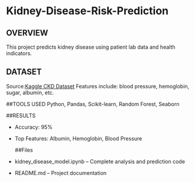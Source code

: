 # Kidney-Disease-Risk-Prediction

## OVERVIEW
   This project predicts kidney disease using patient lab data and health indicators.

## DATASET
  Source:[Kaggle CKD Dataset](https://www.kaggle.com/datasets/miadul/kidney-disease-risk-dataset/data)
   Features include: blood pressure, hemoglobin, sugar, albumin, etc.
   
##TOOLS USED
   Python, Pandas, Scikit-learn, Random Forest, Seaborn

##RESULTS
- Accuracy: 95%
- Top Features: Albumin, Hemoglobin, Blood Pressure

  ##Files
- kidney_disease_model.ipynb – Complete analysis and prediction code
- README.md – Project documentation
